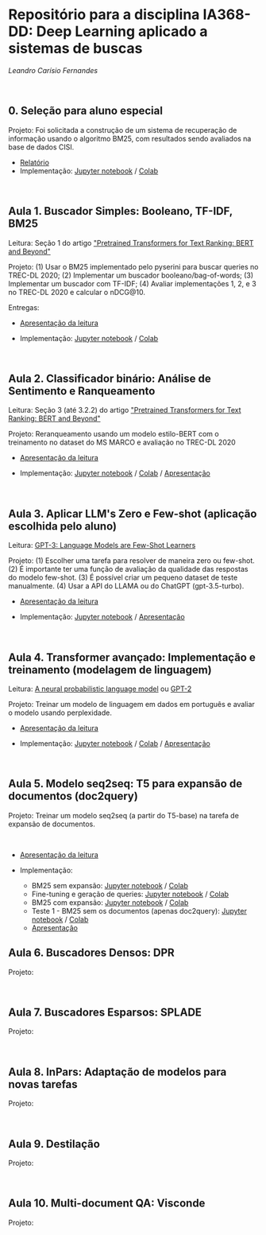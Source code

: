 # Repositório para a disciplina IA368-DD: Deep Learning aplicado a sistemas de buscas
*Leandro Carísio Fernandes*

<br>

## 0. Seleção para aluno especial

Projeto: Foi solicitada a construção de um sistema de recuperação de informação usando o algoritmo BM25, com resultados sendo avaliados na base de dados CISI.

- [Relatório](./0%20-%20selecao%20-%20bm25%20e%20cisi%20collection/README.md)
- Implementação: [Jupyter notebook](./0%20-%20selecao%20-%20bm25%20e%20cisi%20collection/notebook/bm25-cisi.ipynb) / [Colab](https://colab.research.google.com/drive/1au_hUeSkTk5u6d4Se2wZJAZqP-avW510?usp=sharing)

<br> 

## Aula 1. Buscador Simples: Booleano, TF-IDF, BM25

Leitura: Seção 1 do artigo ["Pretrained Transformers for Text Ranking: BERT and Beyond"](https://arxiv.org/abs/2010.06467)

Projeto: (1) Usar o BM25 implementado pelo pyserini para buscar queries no TREC-DL 2020; (2) Implementar um buscador booleano/bag-of-words; (3) Implementar um buscador com TF-IDF; (4) Avaliar implementações 1, 2, e 3 no TREC-DL 2020 e calcular o nDCG@10.

Entregas: 

- [Apresentação da leitura](./1%20-%20bm25%20-%20bow%20-%20tfidf/leitura/capitulo_1.pdf)

- Implementação: [Jupyter notebook](./1%20-%20bm25%20-%20bow%20-%20tfidf/notebook/Aula1_bm25_bow_tfidf.ipynb) / [Colab](https://colab.research.google.com/drive/1hELJYqsvUyja9HPeDzc9FU8okqdIjODE?usp=sharing)

<br>

## Aula 2. Classificador binário: Análise de Sentimento e Ranqueamento

Leitura: Seção 3 (até 3.2.2) do artigo ["Pretrained Transformers for Text Ranking: BERT and Beyond"](https://arxiv.org/abs/2010.06467)

Projeto: Reranqueamento usando um modelo estilo-BERT com o treinamento no dataset do MS MARCO e avaliação no TREC-DL 2020

- [Apresentação da leitura](./2%20-%20classificador%20binario%20-%20reranking%20com%20minilm/leitura/capitulo_3.pdf)

- Implementação: [Jupyter notebook](./2%20-%20classificador%20binario%20-%20reranking%20com%20minilm/notebook/Aula2_classificador_binario_mini_bert.ipynb) / [Colab](https://colab.research.google.com/drive/1Xcz-h7uHpbuKNZLlOrlIqj8Ao4V3iQos?usp=sharing) / [Apresentação](./2%20-%20classificador%20binario%20-%20reranking%20com%20minilm/notebook/apresentacao_notebook.pdf)

<br>

## Aula 3. Aplicar LLM's Zero e Few-shot (aplicação escolhida pelo aluno)

Leitura: [GPT-3: Language Models are Few-Shot Learners](https://arxiv.org/abs/2005.14165)

Projeto: (1) Escolher uma tarefa para resolver de maneira zero ou few-shot. (2) É importante ter uma função de avaliação da qualidade das respostas do modelo few-shot. (3) É possível criar um pequeno dataset de teste manualmente. (4) Usar a API do LLAMA ou do ChatGPT (gpt-3.5-turbo).

- [Apresentação da leitura](./3%20-%20few-shot/leitura/language_models_are_few_shot_learners.pdf)

- Implementação: [Jupyter notebook](./3%20-%20few-shot/notebook/Aula3_llm_zero_few_shot.ipynb) / [Apresentação](./3%20-%20few-shot/notebook/apresentacao_notebook_classificacao_resenhas.pdf)

<br>

## Aula 4. Transformer avançado: Implementação e treinamento (modelagem de linguagem)

Leitura: [A neural probabilistic language model](https://www.jmlr.org/papers/volume3/bengio03a/bengio03a.pdf) ou [GPT-2](https://d4mucfpksywv.cloudfront.net/better-language-models/language_models_are_unsupervised_multitask_learners.pdf)

Projeto: Treinar um modelo de linguagem em dados em português e avaliar o modelo usando perplexidade.

- [Apresentação da leitura](./4%20-%20modelo%20linguagem%20em%20pt/leitura/language_models_are_unsupervised_multitask_learners.pdf)

- Implementação: [Jupyter notebook](./4%20-%20modelo%20linguagem%20em%20pt/notebook/Aula4_modelo_linguagem_portugues.ipynb) / [Colab](https://colab.research.google.com/drive/1GETPSW3nxapGHnJKsSQgsCPSnDU4fmnq?usp=sharing) / [Apresentação](./4%20-%20modelo%20linguagem%20em%20pt/notebook/apresentacao_notebook_modelo_linguagem_pt.pdf)

<br>

## Aula 5. Modelo seq2seq: T5 para expansão de documentos (doc2query)

Projeto: Treinar um modelo seq2seq (a partir do T5-base) na tarefa de expansão de documentos.

<br>

- [Apresentação da leitura](./5%20-%20doc2query/leitura/doc2query.pdf)

- Implementação:

  - BM25 sem expansão: [Jupyter notebook](./5%20-%20doc2query/notebook/Aula5_t5_doc2query_parte1_bm25_sem_expans%C3%A3o_de_documentos.ipynb) / [Colab](https://colab.research.google.com/drive/1HAfJOob7U-uw0a8V6mGKv710bsCPytzE?usp=sharing)
  - Fine-tuning e geração de queries: [Jupyter notebook](./5%20-%20doc2query/notebook/Aula5_t5_doc2query_parte2_fine_tuning.ipynb) / [Colab](https://colab.research.google.com/drive/15IzYQY8Tv_hznmVQcSmnv_sdj311KMgq?usp=sharing)
  - BM25 com expansão: [Jupyter notebook](./5%20-%20doc2query/notebook/Aula5_t5_doc2query_parte3_bm25_com_expans%C3%A3o_de_documentos.ipynb) / [Colab](https://colab.research.google.com/drive/1gFtEVUm8-dzlxREt8YqDvakhNcRHphoS?usp=sharing)
  - Teste 1 - BM25 sem os documentos (apenas doc2query): [Jupyter notebook](./5%20-%20doc2query/notebook/Aula5_t5_doc2query_teste1_bm25_apenas_expans%C3%A3o_de_documento.ipynb) / [Colab](https://colab.research.google.com/drive/1sFOUSjWS2h1GFRuuiFG0Gnu8Ukbc8PkP?usp=sharing)
  - [Apresentação](./5%20-%20doc2query/notebook/apresentacao_notebook_doc2query.pdf)

## Aula 6. Buscadores Densos: DPR

Projeto:

<br>

## Aula 7. Buscadores Esparsos: SPLADE

Projeto:

<br>

## Aula 8. InPars: Adaptação de modelos para novas tarefas

Projeto:

<br>

## Aula 9. Destilação

Projeto:

<br>

## Aula 10. Multi-document QA: Visconde

Projeto:

<br>

